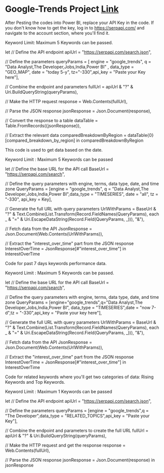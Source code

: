 # Google-Trends Project [Link](https://app.powerbi.com/view?r=eyJrIjoiNzMzMmJjYjktOWNlNi00NmIzLWExNTYtYWUxMmZmMDAzM2M3IiwidCI6ImM2ZTU0OWIzLTVmNDUtNDAzMi1hYWU5LWQ0MjQ0ZGM1YjJjNCJ9)

After Pesting the codes into Power BI, replace your API Key in the code. If you don't know how to get the key, log in to https://serpapi.com/ and navigate to the account section, where you'll find it.

Keyword Limit: Maximum 5 Keywords can be passed.
  
  let
    // Define the API endpoint
    apiUrl = "https://serpapi.com/search.json",


// Define the parameters
queryParams = [ engine = "google_trends", q = "Data Analyst,The Developer,Jobs,India,Power BI" , data_type = "GEO_MAP", date = "today 5-y", tz="-330",api_key = "Paste your Key here"],

// Combine the endpoint and parameters
fullUrl = apiUrl & "?" & Uri.BuildQueryString(queryParams),

// Make the HTTP request
response = Web.Contents(fullUrl),

// Parse the JSON response
jsonResponse = Json.Document(response),

// Convert the response to a table
dataTable = Table.FromRecords({jsonResponse}),

// Extract the relevant data
comparedBreakdownByRegion = dataTable{0}[compared_breakdown_by_region]
in
    comparedBreakdownByRegion


This code is used to get data based on the date.

Keyword Limit : Maximum 5 Keywords can be passed


let
    // Define the base URL for the API call
    BaseUrl = "https://serpapi.com/search",

// Define the query parameters with engine, terms, data type, date, and time zone
QueryParams = [engine = "google_trends", q = "Data Analyst,The Developer,Jobs,India,Power BI",data_type = "TIMESERIES", date = "all", tz = "-330",    api_key = Key],

// Generate the full URL with query parameters
UrlWithParams = BaseUrl & "?" & Text.Combine(List.Transform(Record.FieldNames(QueryParams), 
    each _ & "=" & Uri.EscapeDataString(Record.Field(QueryParams, _))), "&"),

// Fetch data from the API
JsonResponse = Json.Document(Web.Contents(UrlWithParams)),

// Extract the "interest_over_time" part from the JSON response
InterestOverTime = JsonResponse[#"interest_over_time"]
in
    InterestOverTime

Code for past 7 days keywords performance data.

Keyword Limit : Maximum 5 Keywords can be passed.


let
    // Define the base URL for the API call
    BaseUrl = "https://serpapi.com/search",

// Define the query parameters with engine, terms, data type, date, and time zone
QueryParams = [engine="google_trends",q="Data Analyst,The Developer,Jobs,India,Power BI", data_type = "TIMESERIES",date = "now 7-d",tz = "-330",api_key = "Paste your key here"],

// Generate the full URL with query parameters
UrlWithParams = BaseUrl & "?" & Text.Combine(List.Transform(Record.FieldNames(QueryParams), 
    each _ & "=" & Uri.EscapeDataString(Record.Field(QueryParams, _))), "&"),

// Fetch data from the API
JsonResponse = Json.Document(Web.Contents(UrlWithParams)),

// Extract the "interest_over_time" part from the JSON response
InterestOverTime = JsonResponse[#"interest_over_time"]
in
    InterestOverTime


Code for related keywords where you'll get two categories of data: Rising Keywords and Top Keywords.

Keyword Limit : Maximum 1 Keywords can be passed


let
    // Define the API endpoint
    apiUrl = "https://serpapi.com/search.json",

// Define the parameters
queryParams = [engine = "google_trends",q = "The Developer",data_type = "RELATED_TOPICS",api_key = "Paste your Key"],

// Combine the endpoint and parameters to create the full URL
fullUrl = apiUrl & "?" & Uri.BuildQueryString(queryParams),

// Make the HTTP request and get the response
response = Web.Contents(fullUrl),

// Parse the JSON response
jsonResponse = Json.Document(response)
in
    jsonResponse

